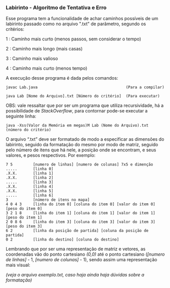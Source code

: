 ### Labirinto - Algoritmo de Tentativa e Erro

Esse programa tem a funcionalidade de achar caminhos possíveis de um labirinto passado como no arquivo ".txt" de parâmetro, segundo os critérios:

1 : Caminho mais curto (menos passos, sem considerar o tempo)

2 : Caminho mais longo (mais casas)

3 : Caminho mais valioso

4 : Caminho mais curto (menos tempo)

A execução desse programa é dada pelos comandos:

```javac Lab.java 										(Para a compilar)```

```java Lab [Nome do Arquivo].txt [Número do critério] 	(Para executar)```


OBS: vale ressaltar que por ser um programa que utiliza recursividade, há a possibilidade de _StackOverflow_, para contornar pode-se executar a seguinte linha:

```java -Xss(Valor da Memória em megas)M Lab (Nome do Arquivo).txt (número do critério)```

O arquivo “.txt” deve ser formatado de modo a especificar as dimensões do labirinto, seguido da formatação do mesmo por modo de matriz, seguido pelo número de itens que há nele, a posição onde se encontram, e seus valores, e pesos respectivos. Por exemplo:

```
7 5 		[numero de linhas] [numero de colunas] 7x5 e dimenção
..... 		[linha 0]
.X.X. 		[linha 1]
.X.X. 		[linha 2]
..... 		[linha 3]
.X.X. 		[linha 4]
.X.X.		[linha 5]
..... 		[linha 6]
3 			[número de itens no mapa]
4 0 4 3 	[linha do item 0] [coluna do item 0] [valor do item 0] [peso do item 0]
3 2 1 8 	[linha do item 1] [coluna do item 1] [valor do item 1] [peso do item 1]
2 0 8 6 	[linha do item 3] [coluna do item 3] [valor do item 3] [peso do item 3]
6 2 		[linha da posição de partida] [coluna da posição de partida]
0 2 		[linha do destino] [coluna do destino]
```

Lembrando que por ser uma representação de matriz e vetores, as coordenadas vão do ponto cartesiano _(0,0)_ até o ponto cartesiano (_[numero de linhas]_ - 1, _[numero de colunas]_ - 1), sendo assim uma representação mais visual:

_(veja o arquivo exemplo.txt, caso haja ainda haja dúvidas sobre a formatação)_



